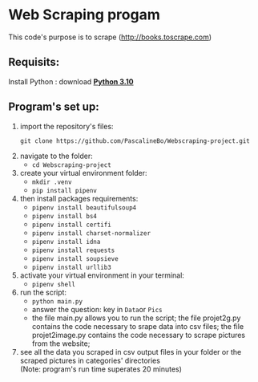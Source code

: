 # Web Scraping progam
This code's purpose is to scrape (http://books.toscrape.com)

## Requisits: 

Install Python : download **[Python 3.10](https://www.python.org/downloads/)** 

## Program's set up:
  <ol>
  <li>import the repository's files:

`git clone https://github.com/PascalineBo/Webscraping-project.git`</li>
  
  <li> navigate to the folder:
    
- `cd Webscraping-project` </li>
<li> create your virtual environment folder:

- `mkdir .venv`
- `pip install pipenv`
</li>
<li> then install packages requirements:

- `pipenv install beautifulsoup4`
- `pipenv install bs4`
- `pipenv install certifi`
- `pipenv install charset-normalizer`
- `pipenv install idna`
- `pipenv install requests`
- `pipenv install soupsieve`
- `pipenv install urllib3`
    </li>
<li> activate your virtual environment in your terminal:
    
- `pipenv shell`
    </li>
<li> run the script:
  
- `python main.py`
- answer the question: key in `Data`or `Pics`
- the file main.py allows you to run the script; 
  the file projet2g.py contains the code necessary to srape data into csv files; 
  the file projet2image.py contains the code necessary to scrape pictures from the website;
</li>
  <li>see all the data you scraped in csv output files in your folder or 
  the scraped pictures in categories' directories</li>
(Note: program's run time superates 20 minutes) 
  </ol>

